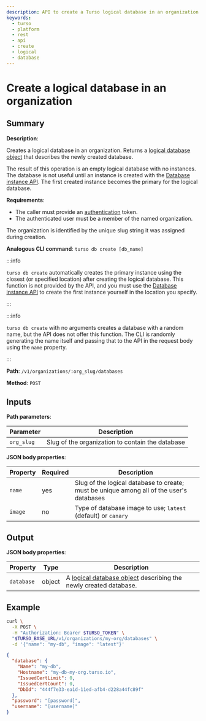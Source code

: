 ```yaml
---
description: API to create a Turso logical database in an organization.
keywords:
  - turso
  - platform
  - rest
  - api
  - create
  - logical
  - database
---
```


# Create a logical database in an organization

## Summary

**Description**:

Creates a logical database in an organization. Returns a [logical database
object] that describes the newly created database.

The result of this operation is an empty logical database with no instances. The
database is not useful until an instance is created with the [Database instance
API]. The first created instance becomes the primary for the logical database.

**Requirements**:

- The caller must provide an [authentication] token.
- The authenticated user must be a member of the named organization.

The organization is identified by the unique slug string it was assigned during
creation.

**Analogous CLI command**: `turso db create [db_name]`

:::info

`turso db create` automatically creates the primary instance using the closest
(or specified location) after creating the logical database. This function is
not provided by the API, and you must use the [Database instance API] to create
the first instance yourself in the location you specify.

:::

:::info

`turso db create` with no arguments creates a database with a random name, but
the API does not offer this function. The CLI is randomly generating the name
itself and passing that to the API in the request body using the `name`
property.

:::

**Path**: `/v1/organizations/:org_slug/databases`

**Method**: `POST`

## Inputs

**Path parameters**:

| Parameter | Description |
| --- | --- |
| `org_slug`| Slug of the organization to contain the database |

**JSON body properties**:

| Property | Required | Description |
| --- | --- | --- |
| `name` | yes | Slug of the logical database to create; must be unique among all of the user's databases |
| `image` | no | Type of database image to use; `latest` (default) or `canary` |

## Output

**JSON body properties**:

| Property | Type | Description |
| --- | --- | --- |
| `database` | object | A [logical database object] describing the newly created database. |

## Example

```bash
curl \
  -X POST \
  -H "Authorization: Bearer $TURSO_TOKEN" \
  "$TURSO_BASE_URL/v1/organizations/my-org/databases" \
  -d '{"name": "my-db", "image": "latest"}'
```

```json
{
  "database": {
    "Name": "my-db",
    "Hostname": "my-db-my-org.turso.io",
    "IssuedCertLimit": 0,
    "IssuedCertCount": 0,
    "DbId": "444f7e33-ea1d-11ed-afb4-d228a44fc89f"
  },
  "password": "[password]",
  "username": "[username]"
}
```


[authentication]: /reference/platform-rest-api/#authentication
[Database instance API]: /reference/platform-rest-api/instance/
[logical database object]: /reference/platform-rest-api/database#logical-database-object
